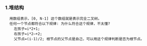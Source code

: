 ### 1.堆结构
      用数组表示，[0, N-1] 这个数组就是表示完全二叉树。
      任何一个节点都符合以下规律: 为什么符合这个规律，不太懂?
        左孩子=i*2+1;
        右孩子=i*2—+2;
        父节点=(i-1)/2; 根节点的父节点是自己，可以用这个规律判断是否为根节点。